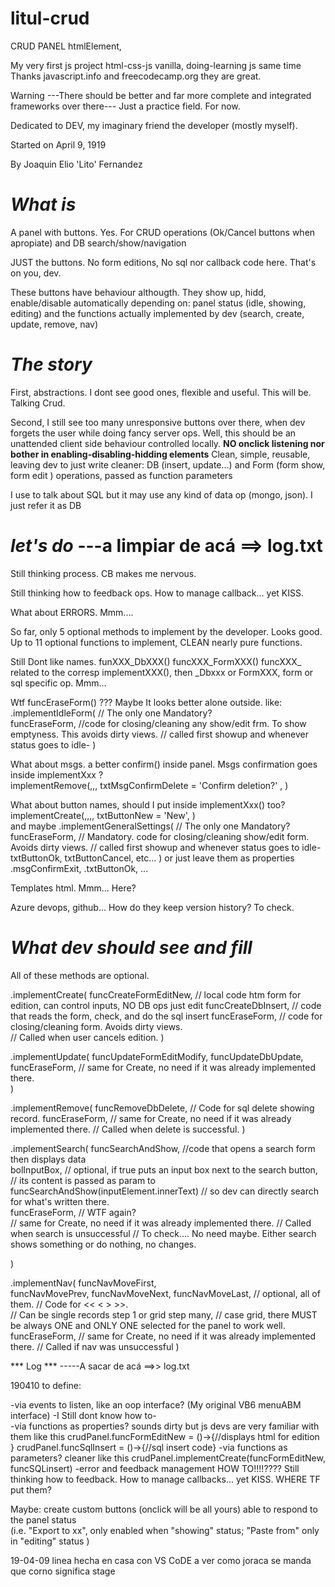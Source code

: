 # litul-crud

CRUD PANEL  htmlElement, 

My very first js project  html-css-js vanilla, doing-learning js same time 
Thanks javascript.info and freecodecamp.org  they are great.

Warning
---There should be better and far more complete and integrated frameworks over there---
Just a practice field.
For now.

Dedicated to DEV, my imaginary friend the developer (mostly myself).

Started on
April 9, 1919

By
Joaquin Elio 'Lito' Fernandez


***What is***
===
A panel with buttons. Yes. 
  For 
  CRUD operations (Ok/Cancel buttons when apropiate)  and
  DB search/show/navigation

JUST the buttons.   No form editions, No sql nor callback code here. That's on you, dev.

These buttons have behaviour althougth.  They show up, hidd, enable/disable automatically depending on: 
  panel status (idle, showing, editing) and
  the functions actually implemented by dev (search, create, update, remove, nav)


***The story***
===

First, abstractions.  I dont see good ones, flexible and useful.  This will be. Talking Crud.

Second, I still see too many unresponsive buttons over there, 
when dev forgets the user while doing fancy server ops.
Well, this should be an unattended client side behaviour controlled locally.
**NO onclick listening nor bother in enabling-disabling-hidding elements** 
Clean, simple, reusable, leaving dev to just write cleaner:
  DB (insert, update...) and 
  Form (form show, form edit ) 
operations, passed as function parameters

I use to talk about SQL but it may use any kind of data op  (mongo, json). I just refer it as DB


***let's do***      ---a limpiar de acá  ==> log.txt
===

Still thinking process. CB makes me nervous.

Still thinking how to feedback ops. How to manage callback...  yet KISS.

What about ERRORS. Mmm....

So far, only 5 optional methods to implement by the developer.  Looks good.
Up to 11 optional functions to implement, CLEAN nearly pure functions.  

Still Dont like names. 
  funXXX_DbXXX()  funcXXX_FormXXX()
  funcXXX_ related to the corresp implementXXX(), 
  then _Dbxxx or FormXXX, form or sql specific op.  Mmm...

Wtf funcEraseForm() ??? Maybe It looks better alone outside.
  like:
  .implementIdleForm( // The only one Mandatory?   
    funcEraseForm,    //code for closing/cleaning any show/edit frm. To show emptyness. This avoids dirty views.
                      // called first showup and whenever status goes to idle- 
  )

What about msgs. 
  a better confirm() inside panel. 
  Msgs confirmation goes inside implementXxx ?  
  implementRemove(,,,
    txtMsgConfirmDelete = 'Confirm deletion?'  ,
  ) 

What about button names, should I put inside implementXxx() too?  
  implementCreate(,,,,
    txtButtonNew = 'New',
  )     
  and maybe
  .implementGeneralSettings(   // The only one Mandatory?
    funcEraseForm,      // Mandatory. code for closing/cleaning show/edit form. Avoids dirty views.
                        // called first showup and whenever status goes to idle- 
    txtButtonOk,
    txtButtonCancel, 
    etc...
  )
  or just leave them as properties  .msgConfirmExit, .txtButtonOk, ...

Templates html. Mmm... Here? 

Azure devops, github... How do they keep version history? To check.  


***What dev should see and fill***
===
All of these methods are optional.

.implementCreate(
  funcCreateFormEditNew,  // local code htm form for edition, can control inputs, NO DB ops just edit
  funcCreateDbInsert,     // code that reads the form, check, and do the sql insert
  funcEraseForm,          // code for closing/cleaning form. Avoids dirty views.  
                          // Called when user cancels edition.
)

.implementUpdate(
  funcUpdateFormEditModify,
  funcUpdateDbUpdate,
  funcEraseForm,          // same for Create, no need if it was already implemented there.                 
)

.implementRemove(
  funcRemoveDbDelete,     // Code for sql delete showing record.
  funcEraseForm,          // same for Create, no need if it was already implemented there. 
                          // Called when delete is successful.
)

.implementSearch(
  funcSearchAndShow,    //code that opens a search form  then displays data  
  bolInputBox,          // optional, if true puts an input box next to the search button,
                        // its content is passed as param to funcSearchAndShow(inputElement.innerText) 
                        // so dev can directly search for what's written there.  
  funcEraseForm,                      // WTF again?  
                      // same for Create, no need if it was already implemented there. 
                      // Called when search is unsuccessful
                // To check....  No need maybe. Either search shows something or do nothing, no changes.  

)

.implementNav(
  funcNavMoveFirst,   
  funcNavMovePrev,
  funcNavMoveNext,
  funcNavMoveLast,  // optional, all of them. 
                    // Code for  << < > >>.  
                    // Can be single records step 1 or grid step many, 
                    // case grid, there MUST be always ONE and ONLY ONE selected for the panel to work well.
  funcEraseForm,    // same for Create, no need if it was already implemented there.
                    // Called if nav was unsuccessful
)



*** Log ***    -----A sacar de acá  ==>> log.txt 





190410
to define:

-via events to listen, like an oop interface? (My original VB6 menuABM interface) -I Still dont know how to-  
-via functions as properties?  sounds dirty but js devs are very familiar with them
  like this     crudPanel.funcFormEditNew =  ()->{//displays html for edition }
                crudPanel.funcSqlInsert   =  ()->{//sql insert code}
-via functions as parameters? cleaner
  like this    crudPanel.implementCreate(funcFormEditNew, funcSQLinsert)
-error and feedback management HOW TO!!!!????
  Still thinking how to feedback. How to manage callbacks...  yet KISS. WHERE TF put them?


Maybe:
create custom buttons (onclick will be all yours) able to respond to the panel status  
(i.e.  "Export to xx", only enabled when "showing" status; "Paste from" only in "editing" status )  


19-04-09
linea hecha en casa con  VS CoDE 
  a ver como joraca se manda
  que corno significa stage 
  
  